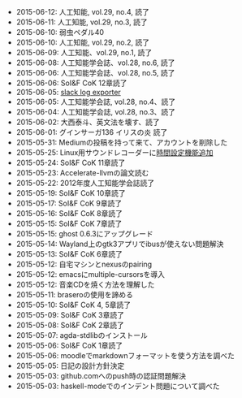 * 2015-06-12: 人工知能, vol.29, no.4, 読了
* 2015-06-11: 人工知能, vol.29, no.3, 読了
* 2015-06-10: 弱虫ペダル40
* 2015-06-10: 人工知能, vol.29, no.2, 読了
* 2015-06-09: 人工知能、vol.29, no.1, 読了
* 2015-06-08: 人工知能学会誌、vol.28, no.6, 読了
* 2015-06-06: 人工知能学会誌、vol.28, no.5, 読了
* 2015-06-06: SoI&F CoK 12章読了
* 2015-06-05: [slack log exporter](https://gist.github.com/630E6617/05a2632b8b9c3b082be2)
* 2015-06-05: 人工知能学会誌, vol.28, no.4、読了
* 2015-06-04: 人工知能学会誌, vol.28, no.3、読了
* 2015-06-02: 大西泰斗、英文法を壊す、読了
* 2015-06-01: グインサーガ136 イリスの炎 読了
* 2015-05-31: Mediumの投稿を持って来て、アカウントを削除した
* 2015-05-25: Linux用サウンドレコーダーに[時間設定機能追加](https://gist.github.com/630E6617/88a6896cf6df5b970e74)
* 2015-05-24: SoI&F CoK 11章読了
* 2015-05-23: Accelerate-llvmの論文読む
* 2015-05-22: 2012年度人工知能学会誌読了
* 2015-05-19: SoI&F CoK 10章読了
* 2015-05-17: SoI&F CoK 9章読了
* 2015-05-16: SoI&F CoK 8章読了
* 2015-05-15: SoI&F CoK 7章読了
* 2015-05-15: ghost 0.6.3にアップグレード
* 2015-05-14: Wayland上のgtk3アプリでibusが使えない問題解決
* 2015-05-13: SoI&F CoK 6章読了
* 2015-05-12: 自宅マシンとnexusのpairing
* 2015-05-12: emacsにmultiple-cursorsを導入
* 2015-05-12: 音楽CDを焼く方法を理解した
* 2015-05-11: braseroの使用を諦める
* 2015-05-10: SoI&F CoK 4, 5章読了
* 2015-05-09: SoI&F CoK 3章読了
* 2015-05-08: SoI&F CoK 2章読了
* 2015-05-07: agda-stdlibのインストール
* 2015-05-06: SoI&F CoK 1章読了
* 2015-05-06: moodleでmarkdownフォーマットを使う方法を調べた
* 2015-05-05: 日記の設計方針決定
* 2015-05-03: github.comへのpush時の認証問題解決
* 2015-05-03: haskell-modeでのインデント問題について調べた
